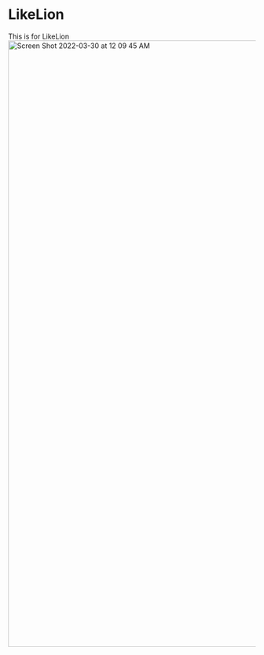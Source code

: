 # LikeLion
This is for LikeLion
<img width="1231" alt="Screen Shot 2022-03-30 at 12 09 45 AM" src="https://user-images.githubusercontent.com/74365275/160644745-531b7d49-11cf-4be1-ad57-9bee89fee9f8.png">

